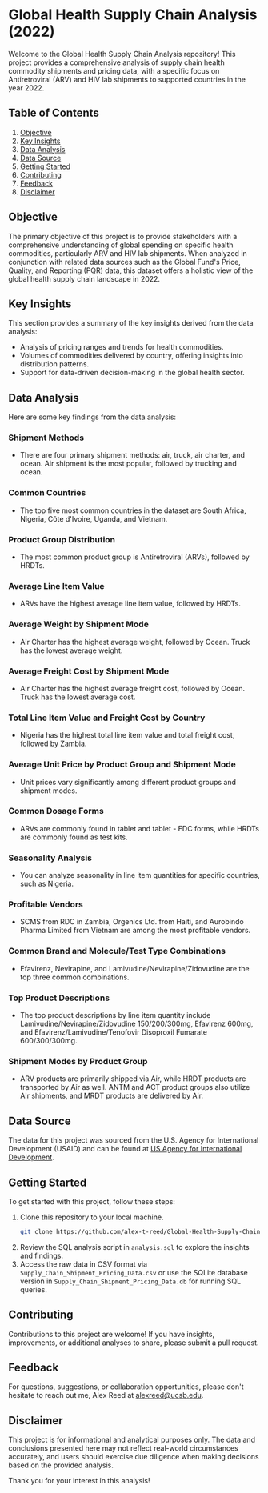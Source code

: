 # Global Health Supply Chain Analysis (2022)

Welcome to the Global Health Supply Chain Analysis repository! This project provides a comprehensive analysis of supply chain health commodity shipments and pricing data, with a specific focus on Antiretroviral (ARV) and HIV lab shipments to supported countries in the year 2022.

## Table of Contents

1. [Objective](#objective)
2. [Key Insights](#key-insights)
3. [Data Analysis](#data-analysis)
4. [Data Source](#data-source)
5. [Getting Started](#getting-started)
6. [Contributing](#contributing)
7. [Feedback](#feedback)
8. [Disclaimer](#disclaimer)

## Objective

The primary objective of this project is to provide stakeholders with a comprehensive understanding of global spending on specific health commodities, particularly ARV and HIV lab shipments. When analyzed in conjunction with related data sources such as the Global Fund's Price, Quality, and Reporting (PQR) data, this dataset offers a holistic view of the global health supply chain landscape in 2022.

## Key Insights

This section provides a summary of the key insights derived from the data analysis:

- Analysis of pricing ranges and trends for health commodities.
- Volumes of commodities delivered by country, offering insights into distribution patterns.
- Support for data-driven decision-making in the global health sector.

## Data Analysis

Here are some key findings from the data analysis:

### Shipment Methods

- There are four primary shipment methods: air, truck, air charter, and ocean. Air shipment is the most popular, followed by trucking and ocean.

### Common Countries

- The top five most common countries in the dataset are South Africa, Nigeria, Côte d'Ivoire, Uganda, and Vietnam.

### Product Group Distribution

- The most common product group is Antiretroviral (ARVs), followed by HRDTs.

### Average Line Item Value

- ARVs have the highest average line item value, followed by HRDTs.

### Average Weight by Shipment Mode

- Air Charter has the highest average weight, followed by Ocean. Truck has the lowest average weight.

### Average Freight Cost by Shipment Mode

- Air Charter has the highest average freight cost, followed by Ocean. Truck has the lowest average cost.

### Total Line Item Value and Freight Cost by Country

- Nigeria has the highest total line item value and total freight cost, followed by Zambia.

### Average Unit Price by Product Group and Shipment Mode

- Unit prices vary significantly among different product groups and shipment modes.

### Common Dosage Forms

- ARVs are commonly found in tablet and tablet - FDC forms, while HRDTs are commonly found as test kits.

### Seasonality Analysis

- You can analyze seasonality in line item quantities for specific countries, such as Nigeria.

### Profitable Vendors

- SCMS from RDC in Zambia, Orgenics Ltd. from Haiti, and Aurobindo Pharma Limited from Vietnam are among the most profitable vendors.

### Common Brand and Molecule/Test Type Combinations

- Efavirenz, Nevirapine, and Lamivudine/Nevirapine/Zidovudine are the top three common combinations.

### Top Product Descriptions

- The top product descriptions by line item quantity include Lamivudine/Nevirapine/Zidovudine 150/200/300mg, Efavirenz 600mg, and Efavirenz/Lamivudine/Tenofovir Disoproxil Fumarate 600/300/300mg.

### Shipment Modes by Product Group

- ARV products are primarily shipped via Air, while HRDT products are transported by Air as well. ANTM and ACT product groups also utilize Air shipments, and MRDT products are delivered by Air.

## Data Source

The data for this project was sourced from the U.S. Agency for International Development (USAID) and can be found at [US Agency for International Development](https://catalog.data.gov/dataset/supply-chain-shipment-pricing-data-07d29).

## Getting Started

To get started with this project, follow these steps:

1. Clone this repository to your local machine.
   ```bash
   git clone https://github.com/alex-t-reed/Global-Health-Supply-Chain-Analysis-2022
2. Review the SQL analysis script in `analysis.sql` to explore the insights and findings.
3. Access the raw data in CSV format via `Supply_Chain_Shipment_Pricing_Data.csv` or use the SQLite database version in `Supply_Chain_Shipment_Pricing_Data.db` for running SQL queries.

## Contributing

Contributions to this project are welcome! If you have insights, improvements, or additional analyses to share, please submit a pull request.

## Feedback

For questions, suggestions, or collaboration opportunities, please don't hesitate to reach out me, Alex Reed at [alexreed@ucsb.edu](mailto:alexreed@ucsb.edu).

## Disclaimer

This project is for informational and analytical purposes only. The data and conclusions presented here may not reflect real-world circumstances accurately, and users should exercise due diligence when making decisions based on the provided analysis.

Thank you for your interest in this analysis!